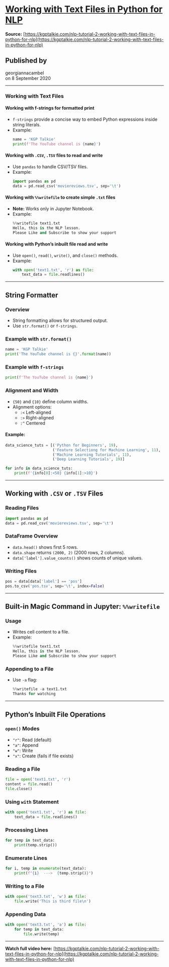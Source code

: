 # [Working with Text Files in Python for NLP](https://kgptalkie.com/nlp-tutorial-2-working-with-text-files-in-python-for-nlp)

**Source:** [https://kgptalkie.com/nlp-tutorial-2-working-with-text-files-in-python-for-nlp](https://kgptalkie.com/nlp-tutorial-2-working-with-text-files-in-python-for-nlp)

## Published by
georgiannacambel  
on 8 September 2020

---

### Working with Text Files

#### Working with f-strings for formatted print
- `f-strings` provide a concise way to embed Python expressions inside string literals.
- Example:
  ```python
  name = 'KGP Talkie'
  print(f'The YouTube channel is {name}')
  ```

#### Working with `.CSV`, `.TSV` files to read and write
- Use `pandas` to handle CSV/TSV files.
- Example:
  ```python
  import pandas as pd
  data = pd.read_csv('moviereviews.tsv', sep='\t')
  ```

#### Working with `%%writefile` to create simple `.txt` files
- **Note:** Works only in Jupyter Notebook.
- Example:
  ```python
  %%writefile text1.txt
  Hello, this is the NLP lesson.
  Please Like and Subscribe to show your support
  ```

#### Working with Python’s inbuilt file read and write
- Use `open()`, `read()`, `write()`, and `close()` methods.
- Example:
  ```python
  with open('text1.txt', 'r') as file:
      text_data = file.readlines()
  ```

---

## String Formatter

### Overview
- String formatting allows for structured output.
- Use `str.format()` or `f-strings`.

### Example with `str.format()`
```python
name = 'KGP Talkie'
print('The YouTube channel is {}'.format(name))
```

### Example with `f-strings`
```python
print(f'The YouTube channel is {name}')
```

### Alignment and Width
- `{50}` and `{10}` define column widths.
- Alignment options:
  - `:<` Left-aligned
  - `:>` Right-aligned
  - `:^` Centered

#### Example:
```python
data_science_tuts = [('Python for Beginners', 19),
                     ('Feature Selectiong for Machine Learning', 11),
                     ('Machine Learning Tutorials', 11),
                     ('Deep Learning Tutorials', 19)]

for info in data_science_tuts:
    print(f'{info[0]:<50} {info[1]:>10}')
```

---

## Working with `.CSV` or `.TSV` Files

### Reading Files
```python
import pandas as pd
data = pd.read_csv('moviereviews.tsv', sep='\t')
```

### DataFrame Overview
- `data.head()` shows first 5 rows.
- `data.shape` returns `(2000, 2)` (2000 rows, 2 columns).
- `data['label'].value_counts()` shows counts of unique values.

### Writing Files
```python
pos = data[data['label'] == 'pos']
pos.to_csv('pos.tsv', sep='\t', index=False)
```

---

## Built-in Magic Command in Jupyter: `%%writefile`

### Usage
- Writes cell content to a file.
- Example:
  ```python
  %%writefile text1.txt
  Hello, this is the NLP lesson.
  Please Like and Subscribe to show your support
  ```

### Appending to a File
- Use `-a` flag:
  ```python
  %%writefile -a text1.txt
  Thanks for watching
  ```

---

## Python’s Inbuilt File Operations

### `open()` Modes
- `"r"`: Read (default)
- `"a"`: Append
- `"w"`: Write
- `"x"`: Create (fails if file exists)

### Reading a File
```python
file = open('text1.txt', 'r')
content = file.read()
file.close()
```

### Using `with` Statement
```python
with open('text1.txt', 'r') as file:
    text_data = file.readlines()
```

### Processing Lines
```python
for temp in text_data:
    print(temp.strip())
```

### Enumerate Lines
```python
for i, temp in enumerate(text_data):
    print(f"{i}  --->  {temp.strip()}")
```

### Writing to a File
```python
with open('text3.txt', 'w') as file:
    file.write('This is third file\n')
```

### Appending Data
```python
with open('text3.txt', 'a') as file:
    for temp in text_data:
        file.write(temp)
```

---

**Watch full video here:** [https://kgptalkie.com/nlp-tutorial-2-working-with-text-files-in-python-for-nlp](https://kgptalkie.com/nlp-tutorial-2-working-with-text-files-in-python-for-nlp)
